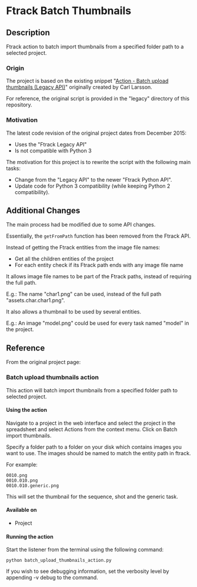 # Ftrack Batch Thumbnails

## Description

Ftrack action to batch import thumbnails from a specified folder path to a selected project.

### Origin

The project is based on the existing snippet "[Action - Batch upload thumbnails (Legacy API)](https://bitbucket.org/ftrack/workspace/snippets/yK6p)" originally created by Carl Larsson.

For reference, the original script is provided in the "legacy" directory of this repository.

### Motivation

The latest code revision of the original project dates from December 2015:
* Uses the "Ftrack Legacy API"
* Is not compatible with Python 3

The motivation for this project is to rewrite the script with the following main tasks:
* Change from the "Legacy API" to the newer "Ftrack Python API".
* Update code for Python 3 compatibility (while keeping Python 2 compatibility).


## Additional Changes

The main process had be modified due to some API changes.

Essentially, the ```getFromPath``` function has been removed from the Ftrack API.

Instead of getting the Ftrack entities from the image file names:
* Get all the children entities of the project
* For each entity check if its Ftrack path ends with any image file name

It allows image file names to be part of the Ftrack paths, instead of requiring the full path.

E.g.: The name "char1.png" can be used, instead of the full path "assets.char.char1.png".


It also allows a thumbnail to be used by several entities.

E.g.: An image "model.png" could be used for every task named "model" in the project.


## Reference

From the original project page:

### Batch upload thumbnails action

This action will batch import thumbnails from a specified folder path to selected project.


#### Using the action

Navigate to a project in the web interface and select the project in the spreadsheet and select Actions from the context menu. Click on Batch import thumbnails.

Specify a folder path to a folder on your disk which contains images you want to use. The images should be named to match the entity path in ftrack.

For example:
```
0010.png
0010.010.png
0010.010.generic.png
```
This will set the thumbnail for the sequence, shot and the generic task.


#### Available on

* Project


#### Running the action

Start the listener from the terminal using the following command:
```
python batch_upload_thumbnails_action.py
```

If you wish to see debugging information, set the verbosity level by appending -v debug to the command.
